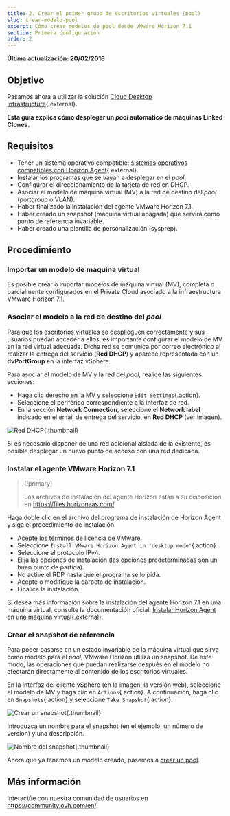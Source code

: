 ```yaml
---
title: 2. Crear el primer grupo de escritorios virtuales (pool)
slug: crear-modelo-pool
excerpt: Cómo crear modelos de pool desde VMware Horizon 7.1
section: Primera configuración
order: 2
---
```


**Última actualización: 20/02/2018**

## Objetivo

Pasamos ahora a utilizar la solución [Cloud Desktop Infrastructure](https://www.ovh.es/cloud/cloud-desktop/infrastructure/){.external}.

**Esta guía explica cómo desplegar un *pool* automático de máquinas Linked Clones.**


## Requisitos

- Tener un sistema operativo compatible: [sistemas operativos compatibles con Horizon Agent](https://pubs.vmware.com/horizon-7-view/index.jsp?topic=%2Fcom.vmware.horizon-view.installation.doc%2FGUID-B45E1464-92B1-4AA8-B4BB-AD59EDF98530.html){.external}. 
- Instalar los programas que se vayan a desplegar en el *pool*.
- Configurar el direccionamiento de la tarjeta de red en DHCP.
- Asociar el modelo de máquina virtual (MV) a la red de destino del *pool* (portgroup o VLAN).
- Haber finalizado la instalación del agente VMware Horizon 7.1.
- Haber creado un snapshot (máquina virtual apagada) que servirá como punto de referencia invariable.  
- Haber creado una plantilla de personalización (sysprep). 


## Procedimiento

### Importar un modelo de máquina virtual


Es posible crear o importar modelos de máquina virtual (MV), completa o parcialmente configurados en el Private Cloud asociado a la infraestructura VMware Horizon 7.1.


### Asociar el modelo a la red de destino del *pool*

Para que los escritorios virtuales se desplieguen correctamente y sus usuarios puedan acceder a ellos, es importante configurar el modelo de MV en la red virtual adecuada. Dicha red se comunica por correo electrónico al realizar la entrega del servicio (**Red DHCP**) y aparece representada con un **dvPortGroup** en la interfaz vSphere.

Para asociar el modelo de MV y la red del *pool*, realice las siguientes acciones:

- Haga clic derecho en la MV y seleccione `Edit Settings`{.action}.
- Seleccione el periférico correspondiente a la interfaz de red.
- En la sección **Network Connection**, seleccione el **Network label** indicado en el email de entrega del servicio, en **Red DHCP** (ver imagen).

![Red DHCP](images/1200.png){.thumbnail}

Si es necesario disponer de una red adicional aislada de la existente, es posible desplegar un nuevo punto de acceso con una red dedicada. 


### Instalar el agente VMware Horizon 7.1

> [!primary]
>
> Los archivos de instalación del agente Horizon están a su disposición en <https://files.horizonaas.com/>.
> 

Haga doble clic en el archivo del programa de instalación de Horizon Agent y siga el procedimiento de instalación.

- Acepte los términos de licencia de VMware.
- Seleccione `Install VMware Horizon Agent in 'desktop mode'`{.action}.
- Seleccione el protocolo IPv4.
- Elija las opciones de instalación (las opciones predeterminadas son un buen punto de partida).
- No active el RDP hasta que el programa se lo pida.
- Acepte o modifique la carpeta de instalación.
- Finalice la instalación.

Si desea más información sobre la instalación del agente Horizon 7.1 en una máquina virtual, consulte la documentación oficial: [Instalar Horizon Agent en una máquina virtual](http://pubs.vmware.com/horizon-7-view/index.jsp?topic=%2Fcom.vmware.horizon-view.desktops.doc%2FGUID-1F2D0C6E-6379-4B52-A7EA-C1EF09CE2F9B.html){.external}.


### Crear el snapshot de referencia

Para poder basarse en un estado invariable de la máquina virtual que sirva como modelo para el *pool*, VMware Horizon utiliza un snapshot. De este modo, las operaciones que puedan realizarse después en el modelo no afectarán directamente al contenido de los escritorios virtuales.

En la interfaz del cliente vSphere (en la imagen, la versión web), seleccione el modelo de MV y haga clic en `Actions`{.action}. A continuación, haga clic en `Snapshots`{.action} y seleccione `Take Snapshot`{.action}.

![Crear un snapshot](images/1201.png){.thumbnail}

Introduzca un nombre para el snapshot (en el ejemplo, un número de versión) y una descripción.

![Nombre del snapshot](images/1202.png){.thumbnail}

Ahora que ya tenemos un modelo creado, pasemos a [crear un pool](../crear-pool/).

## Más información

Interactúe con nuestra comunidad de usuarios en <https://community.ovh.com/en/>.

